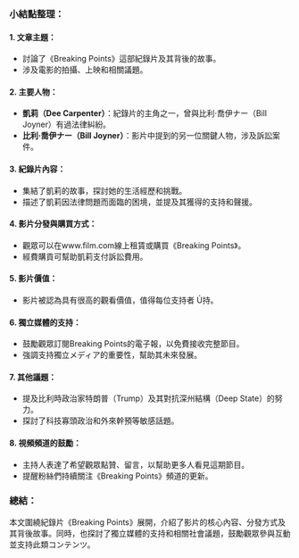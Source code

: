### 小結點整理：

#### 1. **文章主題**：
   - 討論了《Breaking Points》這部紀錄片及其背後的故事。
   - 涉及電影的拍攝、上映和相關議題。

#### 2. **主要人物**：
   - **凱莉（Dee Carpenter）**：紀錄片的主角之一，曾與比利·喬伊ナー（Bill Joyner）有過法律糾紛。
   - **比利·喬伊ナー（Bill Joyner）**：影片中提到的另一位關鍵人物，涉及訴訟案件。

#### 3. **紀錄片內容**：
   - 集結了凱莉的故事，探討她的生活經歷和挑戰。
   - 描述了凱莉因法律問題而面臨的困境，並提及其獲得的支持和聲援。

#### 4. **影片分發與購買方式**：
   - 觀眾可以在www.film.com線上租賃或購買《Breaking Points》。
   - 經費購貢可幫助凱莉支付訴訟費用。

#### 5. **影片價值**：
   - 影片被認為具有很高的觀看價值，值得每位支持者 Ủ持。

#### 6. **獨立媒體的支持**：
   - 鼓勵觀眾訂閱Breaking Points的電子報，以免費接收完整節目。
   - 強調支持獨立メディア的重要性，幫助其未來發展。

#### 7. **其他議題**：
   - 提及比利時政治家特朗普（Trump）及其對抗深州結構（Deep State）的努力。
   - 探討了科技寡頭政治和外來幹預等敏感話題。

#### 8. **視頻頻道的鼓勵**：
   - 主持人表達了希望觀眾點贊、留言，以幫助更多人看見這期節目。
   - 提醒粉絲們持續關注《Breaking Points》頻道的更新。

### 總結：
本文圍繞紀錄片《Breaking Points》展開，介紹了影片的核心內容、分發方式及其背後故事。同時，也探討了獨立媒體的支持和相關社會議題，鼓勵觀眾參與互動並支持此類コンテンツ。